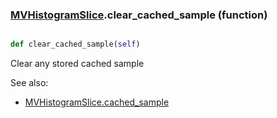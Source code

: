 ### [MVHistogramSlice](MVHistogramSlice.md).clear_cached_sample (function)


```py

def clear_cached_sample(self)

```



Clear any stored cached sample

See also:

* [MVHistogramSlice.cached_sample](MVHistogramSlice.cached_sample.md)


